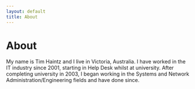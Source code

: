 ```yaml
---
layout: default
title: About
---
```

# About

My name is Tim Haintz and I live in Victoria, Australia. I have worked in the IT industry since 2001, starting in Help Desk whilst at university. After completing university in 2003, I began working in the Systems and Network Administration/Engineering fields and have done since. 


